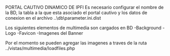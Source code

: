 PORTAL CAUTIVO DINAMICO DE IPFI
Es necesario configurar el nombre de la BD, la tabla a la que esta asociado el portal cautivo y los datos de conexion en el archivo ..\db\parameter.ini.dist

Los siguientes elementos de multimedia son cargados en BD
-Background
-Logo
-Favicon
-Imagenes del Banner

Por el momento se pueden agregar las imagenes a traves de la ruta ../vistas/multimedia/loadfiles.php
